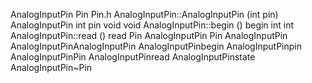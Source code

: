 AnalogInputPin Pin Pin.h AnalogInputPin::AnalogInputPin (int pin)
AnalogInputPin int pin void void AnalogInputPin::begin () begin int int
AnalogInputPin::read () read Pin AnalogInputPin Pin AnalogInputPin
AnalogInputPinAnalogInputPin AnalogInputPinbegin AnalogInputPinpin
AnalogInputPinPin AnalogInputPinread AnalogInputPinstate
AnalogInputPin\~Pin
